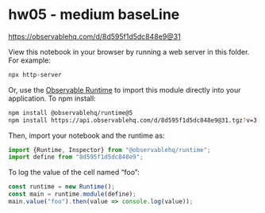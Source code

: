 # hw05 - medium baseLine

https://observablehq.com/d/8d595f1d5dc848e9@31

View this notebook in your browser by running a web server in this folder. For
example:

~~~sh
npx http-server
~~~

Or, use the [Observable Runtime](https://github.com/observablehq/runtime) to
import this module directly into your application. To npm install:

~~~sh
npm install @observablehq/runtime@5
npm install https://api.observablehq.com/d/8d595f1d5dc848e9@31.tgz?v=3
~~~

Then, import your notebook and the runtime as:

~~~js
import {Runtime, Inspector} from "@observablehq/runtime";
import define from "8d595f1d5dc848e9";
~~~

To log the value of the cell named “foo”:

~~~js
const runtime = new Runtime();
const main = runtime.module(define);
main.value("foo").then(value => console.log(value));
~~~
